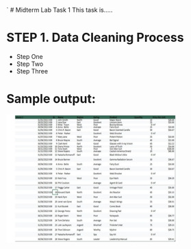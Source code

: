 `  # Midterm Lab Task 1
This task is.....
# STEP 1. Data Cleaning Process
- Step One
- Step Two
- Step Three
# Sample output:
<img src="image/Screenshot.png" alt="Alt Text" width="400" height="300">
